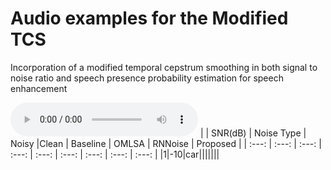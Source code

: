 # Audio examples for the Modified TCS
Incorporation of a modified temporal cepstrum smoothing in both signal to noise ratio and speech presence probability estimation for speech enhancement

<audio preload controls src="audio_samples/Sample1_noisy_-10dB_car.wav"></audio>
|            |    SNR(dB)   |  Noise Type  |     Noisy      |Clean         | Baseline     | OMLSA        | RNNoise      | Proposed     |
| :---: | :---: | :---: | :---:   | :---: | :---: | :---: | :---: | :---: |
|1|-10|car|||||||
